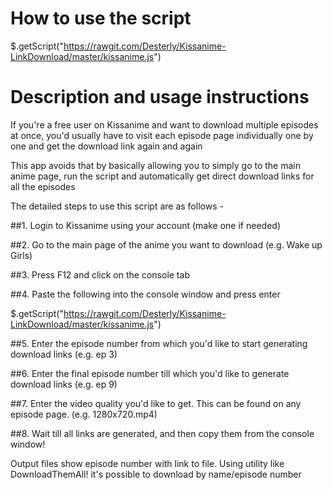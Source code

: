 How to use the script 
======================

$.getScript("https://rawgit.com/Desterly/Kissanime-LinkDownload/master/kissanime.js")

Description and usage instructions
======================

If you're a free user on Kissanime and want to download multiple episodes at once, you'd usually have to visit each episode page individually one by one and get the download link again and again 

This app avoids that by basically allowing you to simply go to the main anime page, run the script and automatically get direct download links for all the episodes 

The detailed steps to use this script are as follows - 

##1. Login to Kissanime using your account (make one if needed) 

##2. Go to the main page of the anime you want to download (e.g. Wake up Girls) 

##3. Press F12 and click on the console tab 

##4. Paste the following into the console window and press enter 

$.getScript("https://rawgit.com/Desterly/Kissanime-LinkDownload/master/kissanime.js")

##5. Enter the episode number from which you'd like to start generating download links (e.g. ep 3)  

##6. Enter the final episode number till which you'd like to generate download links (e.g. ep 9)  

##7. Enter the video quality you'd like to get. This can be found on any episode page. (e.g. 1280x720.mp4)  

##8. Wait till all links are generated, and then copy them from the console window! 

Output files show episode number with link to file.  Using utility like DownloadThemAll! it's possible to download by name/episode number

